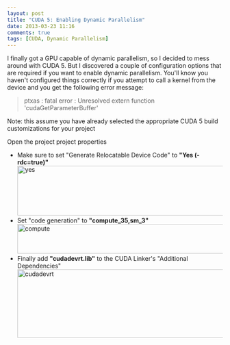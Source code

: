```yaml
---
layout: post
title: "CUDA 5: Enabling Dynamic Parallelism"
date: 2013-03-23 11:16
comments: true
tags: [CUDA, Dynamic Parallelism]
---
```


I finally got a GPU capable of dynamic parallelism, so I decided to mess around with CUDA 5. But I discovered a couple of configuration options that are required if you want to enable dynamic parallelism. You'll know you haven't configured things correctly if you attempt to call a kernel from the device and you get the following error message:

>ptxas : fatal error : Unresolved extern function 'cudaGetParameterBuffer'

Note: this assume you have already selected the appropriate CUDA 5 build customizations for your project

Open the project project properties
* <span style="line-height:13px;">Make sure to set "Generate Relocatable Device Code" to **"Yes (-rdc=true)"**<a href="http://randallr.files.wordpress.com/2013/03/yes.png"><img class="alignnone size-full wp-image-350" alt="yes" src="http://randallr.files.wordpress.com/2013/03/yes.png" width="630" height="116" /></a></span></li>
* Set "code generation" to **"compute_35,sm_3"**<a href="http://randallr.files.wordpress.com/2013/03/compute1.png"><img class="alignnone size-full wp-image-352" alt="compute" src="http://randallr.files.wordpress.com/2013/03/compute1.png" width="630" height="69" /></a></li>
* Finally add **"cudadevrt.lib"** to the CUDA Linker's "Additional Dependencies"<a href="http://randallr.files.wordpress.com/2013/03/cudadevrt.png"><img class="alignnone size-full wp-image-353" alt="cudadevrt" src="http://randallr.files.wordpress.com/2013/03/cudadevrt.png" width="609" height="160" /></a></li>
